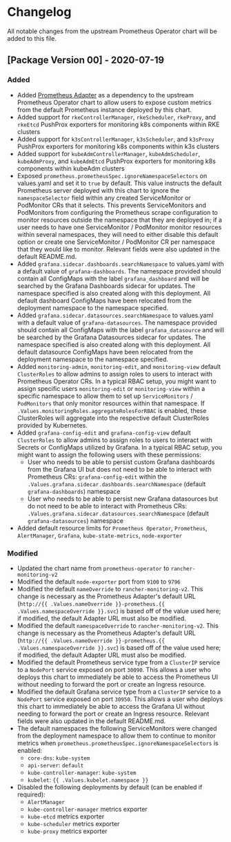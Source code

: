 # Changelog
All notable changes from the upstream Prometheus Operator chart will be added to this file.

## [Package Version 00] - 2020-07-19
### Added
- Added [Prometheus Adapter](https://github.com/helm/charts/tree/master/stable/prometheus-adapter) as a dependency to the upstream Prometheus Operator chart to allow users to expose custom metrics from the default Prometheus instance deployed by this chart.
- Added support for `rkeControllerManager`, `rkeScheduler`, `rkeProxy`, and `rkeEtcd` PushProx exporters for monitoring k8s components within RKE clusters
- Added support for `k3sControllerManager`, `k3sScheduler`, and `k3sProxy` PushProx exporters for monitoring k8s components within k3s clusters
- Added support for `kubeAdmControllerManager`, `kubeAdmScheduler`, `kubeAdmProxy`, and `kubeAdmEtcd` PushProx exporters for monitoring k8s components within kubeAdm clusters
- Exposed `prometheus.prometheusSpec.ignoreNamespaceSelectors` on values.yaml and set it to `true` by default. This value instructs the default Prometheus server deployed with this chart to ignore the `namespaceSelector` field within any created ServiceMonitor or PodMonitor CRs that it selects. This prevents ServiceMonitors and PodMonitors from configuring the Prometheus scrape configuration to monitor resources outside the namespace that they are deployed in; if a user needs to have one ServiceMonitor / PodMonitor monitor resources within several namespaces, they will need to either disable this default option or create one ServiceMonitor / PodMonitor CR per namespace that they would like to monitor. Relevant fields were also updated in the default README.md.
- Added `grafana.sidecar.dashboards.searchNamespace` to values.yaml with a default value of `grafana-dashboards`. The namespace provided should contain all ConfigMaps with the label `grafana_dashboard` and will be searched by the Grafana Dashboards sidecar for updates. The namespace specified is also created along with this deployment. All default dashboard ConfigMaps have been relocated from the deployment namespace to the namespace specified.
- Added `grafana.sidecar.datasources.searchNamespace` to values.yaml with a default value of `grafana-datasources`. The namespace provided should contain all ConfigMaps with the label `grafana_datasource` and will be searched by the Grafana Datasources sidecar for updates. The namespace specified is also created along with this deployment. All default datasource ConfigMaps have been relocated from the deployment namespace to the namespace specified.
- Added `monitoring-admin`, `monitoring-edit`, and `monitoring-view` default `ClusterRoles` to allow admins to assign roles to users to interact with Prometheus Operator CRs. In a typical RBAC setup, you might want to assign specific users `monitoring-edit` or `monitoring-view` within a specific namespace to allow them to set up `ServiceMonitors` / `PodMonitors` that only monitor resources within that namespace. If `.Values.monitoringRoles.aggregateRolesForRBAC` is enabled, these ClusterRoles will aggregate into the respective default ClusterRoles provided by Kubernetes.
- Added `grafana-config-edit` and `grafana-config-view` default `ClusterRoles` to allow admins to assign roles to users to interact with Secrets or ConfigMaps utilized by Grafana. In a typical RBAC setup, you might want to assign the following users with these permissions:
    - User who needs to be able to persist custom Grafana dashboards from the Grafana UI but does not need to be able to interact with Prometheus CRs: `grafana-config-edit` within the `.Values.grafana.sidecar.dashboards.searchNamespace` (default `grafana-dashboards`) namespace
    - User who needs to be able to persist new Grafana datasources but do not need to be able to interact with Prometheus CRs: `.Values.grafana.sidecar.datasources.searchNamespace` (default `grafana-datasources`) namespace
- Added default resource limits for `Prometheus Operator`, `Prometheus`, `AlertManager`, `Grafana`, `kube-state-metrics`, `node-exporter`
### Modified
- Updated the chart name from `prometheus-operator` to `rancher-monitoring-v2`
- Modified the default `node-exporter` port from `9100` to `9796`
- Modified the default `nameOverride` to `rancher-monitoring-v2`. This change is necessary as the Prometheus Adapter's default URL (`http://{{ .Values.nameOverride }}-prometheus.{{ .Values.namespaceOverride }}.svc`) is based off of the value used here; if modified, the default Adapter URL must also be modified.
- Modified the default `namespaceOverride` to `rancher-monitoring-v2`. This change is necessary as the Prometheus Adapter's default URL (`http://{{ .Values.nameOverride }}-prometheus.{{ .Values.namespaceOverride }}.svc`) is based off of the value used here; if modified, the default Adapter URL must also be modified.
- Modified the default Prometheus service type from a `ClusterIP` service to a `NodePort` service exposed on port `30090`. This allows a user who deploys this chart to immediately be able to access the Prometheus UI without needing to forward the port or create an Ingress resource.
- Modified the default Grafana service type from a `ClusterIP` service to a `NodePort` service exposed on port `30950`. This allows a user who deploys this chart to immediately be able to access the Grafana UI without needing to forward the port or create an Ingress resource. Relevant fields were also updated in the default README.md.
- The default namespaces the following ServiceMonitors were changed from the deployment namespace to allow them to continue to monitor metrics when `prometheus.prometheusSpec.ignoreNamespaceSelectors` is enabled:
    - `core-dns`: `kube-system`
    - `api-server`: `default`
    - `kube-controller-manager`: `kube-system`
    - `kubelet`: `{{ .Values.kubelet.namespace }}`
- Disabled the following deployments by default (can be enabled if required):
    - `AlertManager`
    - `kube-controller-manager` metrics exporter
    - `kube-etcd` metrics exporter
    - `kube-scheduler` metrics exporter
    - `kube-proxy` metrics exporter